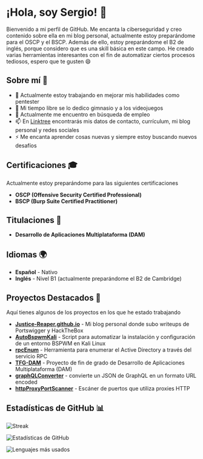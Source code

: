 # ¡Hola, soy Sergio! 👋

Bienvenido a mi perfil de GitHub. Me encanta la ciberseguridad y creo contenido sobre ella en mi blog personal, actualmente estoy preparándome para el OSCP y el BSCP. Además de ello, estoy preparándome el B2 de inglés, porque considero que es una skill básica en este campo. He creado varias herramientas interesantes con el fin de automatizar ciertos procesos tediosos, espero que te gusten 😄

## Sobre mí 🚀

- 🔭 Actualmente estoy trabajando en mejorar mis habilidades como pentester
- 💪 Mi tiempo libre se lo dedico gimnasio y a los videojuegos
- 💼 Actualmente me encuentro en búsqueda de empleo
- 📫 En [Linktree](https://linktr.ee/Justice_Reaper) encontrarás mis datos de contacto, currículum, mi blog personal y redes sociales
- ⚡ Me encanta aprender cosas nuevas y siempre estoy buscando nuevos desafíos

## Certificaciones 🎓

Actualmente estoy preparándome para las siguientes certificaciones

- **OSCP (Offensive Security Certified Professional)**
- **BSCP (Burp Suite Certified Practitioner)**

## Titulaciones 📜

- **Desarrollo de Aplicaciones Multiplataforma (DAM)**

## Idiomas 🌍

- **Español** - Nativo
- **Inglés** - Nivel B1 (actualmente preparándome el B2 de Cambridge)

## Proyectos Destacados 🌟

Aquí tienes algunos de los proyectos en los que he estado trabajando

- **[Justice-Reaper.github.io](https://github.com/Justice-Reaper/Justice-Reaper.github.io)** -  Mi blog personal donde subo writeups de Portswigger y HackTheBox
- **[AutoBspwmKali](https://github.com/Justice-Reaper/AutoBspwmKali.git)** - Script para automatizar la instalación y configuración de un entorno BSPWM en Kali Linux
- **[rpcEnum](https://github.com/Justice-Reaper/rpcEnum.git)** - Herramienta para enumerar el Active Directory a través del servicio RPC
- **[TFG-DAM](https://github.com/Justice-Reaper/TFG-DAM.git)** - Proyecto de fin de grado de Desarrollo de Aplicaciones Multiplataforma (DAM)  
- **[graphQLConverter](https://github.com/Justice-Reaper/graphQLConverter.git)** - convierte un JSON de GraphQL en un formato URL encoded
- **[httpProxyPortScanner](https://github.com/Justice-Reaper/httpProxyPortScanner.git)** - Escáner de puertos que utiliza proxies HTTP

## Estadísticas de GitHub 📊

![Streak](https://github-readme-streak-stats.herokuapp.com/?user=Justice-Reaper&theme=radical)

![Estadísticas de GitHub](https://github-readme-stats.vercel.app/api?username=Justice-Reaper&show_icons=true&theme=radical)

![Lenguajes más usados](https://github-readme-stats.vercel.app/api/top-langs/?username=Justice-Reaper&layout=compact&theme=radical)
